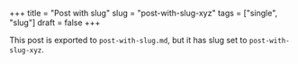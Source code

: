 +++
title = "Post with slug"
slug = "post-with-slug-xyz"
tags = ["single", "slug"]
draft = false
+++

This post is exported to `post-with-slug.md`, but it has slug set to
`post-with-slug-xyz`.
